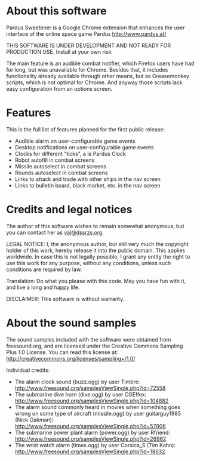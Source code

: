 About this software
===================

Pardus Sweetener is a Google Chrome extension that enhances the user
interface of the online space game Pardus http://www.pardus.at/

THIS SOFTWARE IS UNDER DEVELOPMENT AND NOT READY FOR PRODUCTION USE.
Install at your own risk.

The main feature is an audible combat notifier, which Firefox users
have had for long, but was unavailable for Chrome.  Besides that, it
includes functionality already available through other means, but as
Greasemonkey scripts, which is not optimal for Chrome.  And anyway
those scripts lack easy configuration from an options screen.

Features
========

This is the full list of features planned for the first public
release:

 * Audible alarm on user-configurable game events
 * Desktop notifications on user-configurable game events
 * Clocks for different "ticks", a la Pardus Clock
 * Robot autofill in combat screens
 * Missile autoselect in combat screens
 * Rounds autoselect in combat screens
 * Links to attack and trade with other ships in the nav screen
 * Links to bulletin board, black market, etc. in the nav screen

Credits and legal notices
=========================

The author of this software wishes to remain somewhat anonymous, but
you can contact her as val@dssrzs.org.

LEGAL NOTICE: I, the anonymous author, but still very much the
copyright holder of this work, hereby release it into the public
domain. This applies worldwide. In case this is not legally possible,
I grant any entity the right to use this work for any purpose, without
any conditions, unless such conditions are required by law.

Translation: Do what you please with this code. May you have fun with
it, and live a long and happy life.

DISCLAIMER: This software is without warranty.

About the sound samples
=======================

The sound samples included with the software were obtained from
freesound.org, and are licensed under the Creative Commons Sampling
Plus 1.0 License.  You can read this license at:
http://creativecommons.org/licenses/sampling+/1.0/

Individual credits:

 * The alarm clock sound (buzz.ogg) by user Timbre:  
   http://www.freesound.org/samplesViewSingle.php?id=72558
 * The submarine dive horn (dive.ogg) by user CGEffex:  
   http://www.freesound.org/samplesViewSingle.php?id=104882
 * The alarm sound commonly heard in movies when something goes wrong
   on some type of aircraft (missile.ogg) by user guitarguy1985 (Nick
   Oakman):  
   http://www.freesound.org/samplesViewSingle.php?id=57806
 * The submarine power plant alarm (power.ogg) by user Rfriend:  
   http://www.freesound.org/samplesViewSingle.php?id=26962
 * The wrist watch alarm (timex.ogg) by user Corsica_S (Tim Kahn):  
   http://www.freesound.org/samplesViewSingle.php?id=18632
